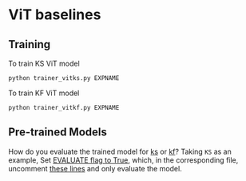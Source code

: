 # ViT baselines

## Training

To train KS ViT model
```
python trainer_vitks.py EXPNAME
```

To train KF ViT model
```
python trainer_vitkf.py EXPNAME
```

## Pre-trained Models
How do you evaluate the trained model for [ks](./ks_final.pt) or  [kf](./kf_final.pt)? Taking `KS` as an example, Set [EVALUATE flag to True](./trainer_vitks.py#L15), which, in the corresponding file, uncomment [these lines](./trainer_vitks.py#L50-L51) and only evaluate the model. 